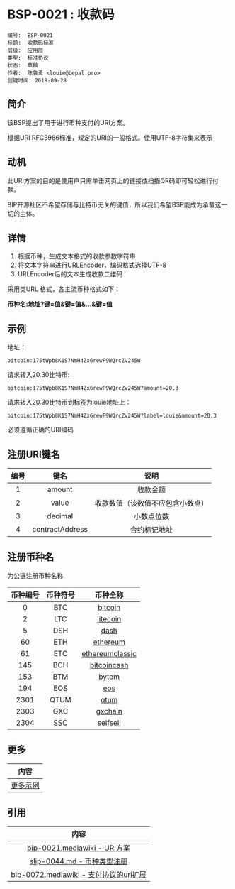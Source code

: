 # BSP-0021 : 收款码

```
编号:  BSP-0021
标题:  收款码标准
层级:  应用层
类型:  标准协议
状态:  草稿
作者:  陈鲁勇 <louie@bepal.pro>
创建时间: 2018-09-28
```

## 简介

该BSP提出了用于进行币种支付的URI方案。

根据URI RFC3986标准，规定的URI的一般格式。使用UTF-8字符集来表示

## 动机

此URI方案的目的是使用户只需单击网页上的链接或扫描QR码即可轻松进行付款。

BIP开源社区不希望存储与比特币无关的键值，所以我们希望BSP能成为承载这一切的主体。

## 详情


1. 根据币种，生成文本格式的收款参数字符串
2. 将文本字符串进行URLEncoder，编码格式选择UTF-8
3. URLEncoder后的文本生成收款二维码

采用类URL 格式，各主流币种格式如下：


**币种名:地址?键=值&键=值&...&键=值**

## 示例

地址：
```
bitcoin:175tWpb8K1S7NmH4Zx6rewF9WQrcZv245W
```

请求转入20.30比特币:

```
bitcoin:175tWpb8K1S7NmH4Zx6rewF9WQrcZv245W?amount=20.3
```

请求转入20.30比特币到标签为louie地址上：

```
bitcoin:175tWpb8K1S7NmH4Zx6rewF9WQrcZv245W?label=louie&amount=20.3
```

必须遵循正确的URI编码


## 注册URI键名

|  编号 | 键名  | 说明  |
| :---: | :---: | :---: |
| 1 | amount | 收款金额 |
| 2 | value | 收款数值（该数值不应包含小数点） |
| 3 | decimal | 小数点位数 |
| 4 | contractAddress | 合约标记地址 |

## 注册币种名

为公链注册币种名称

|  币种编号 | 币种符号  | 币种全称  |
| :---: | :---: | :---: |
|  0 |  BTC | [bitcoin](https://bitcoin.org/) |
|  2 |  LTC | [litecoin](https://litecoin.org/) |
|  5 |  DSH | [dash](https://www.dash.org/) |
|  60 |  ETH | [ethereum](https://ethereum.org/) |
|  61 |  ETC | [ethereumclassic](https://ethereumclassic.github.io/) |
|  145 |  BCH | [bitcoincash](https://www.bitcoincash.org/) |
|  153 |  BTM | [bytom](https://bytom.io/) |
|  194 |  EOS | [eos](https://eos.io/) |
|  2301 |  QTUM | [qtum](https://qtum.org/) |
|  2303 |  GXC | [gxchain](https://www.gxb.io/) |
|  2304 |  SSC | [selfsell](https://www.selfsell.com/) |

## 更多

|  内容  |
| :---:  |
| [更多示例](example-extension_cn.md) |


## 引用

|  内容  |
| :---:  |
| [bip-0021.mediawiki - URI方案](https://github.com/bitcoin/bips/blob/master/bip-0021.mediawiki) |
| [slip-0044.md - 币种类型注册](https://github.com/Bepal/slips/blob/master/slip-0044.md) |
| [bip-0072.mediawiki - 支付协议的uri扩展](https://github.com/bitcoin/bips/blob/master/bip-0072.mediawiki) |











